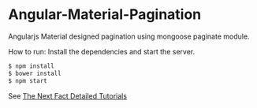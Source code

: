 # Angular-Material-Pagination
Angularjs Material designed pagination using mongoose paginate module.

How to run: Install the dependencies and start the server.

```sh
$ npm install
$ bower install
$ npm start
```


See [The Next Fact Detailed Tutorials](http://www.thenextfact.com/angularjs-material-designed-pagination-using-mongoose-paginate-and-node-js/)